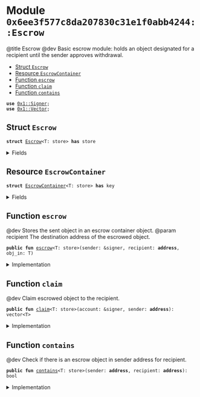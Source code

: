 
<a name="0x6ee3f577c8da207830c31e1f0abb4244_Escrow"></a>

# Module `0x6ee3f577c8da207830c31e1f0abb4244::Escrow`

@title Escrow
@dev Basic escrow module: holds an object designated for a recipient until the sender approves withdrawal.


-  [Struct `Escrow`](#0x6ee3f577c8da207830c31e1f0abb4244_Escrow_Escrow)
-  [Resource `EscrowContainer`](#0x6ee3f577c8da207830c31e1f0abb4244_Escrow_EscrowContainer)
-  [Function `escrow`](#0x6ee3f577c8da207830c31e1f0abb4244_Escrow_escrow)
-  [Function `claim`](#0x6ee3f577c8da207830c31e1f0abb4244_Escrow_claim)
-  [Function `contains`](#0x6ee3f577c8da207830c31e1f0abb4244_Escrow_contains)


<pre><code><b>use</b> <a href="../../../build/StarcoinFramework/docs/Signer.md#0x1_Signer">0x1::Signer</a>;
<b>use</b> <a href="../../../build/StarcoinFramework/docs/Vector.md#0x1_Vector">0x1::Vector</a>;
</code></pre>



<a name="0x6ee3f577c8da207830c31e1f0abb4244_Escrow_Escrow"></a>

## Struct `Escrow`



<pre><code><b>struct</b> <a href="Escrow.md#0x6ee3f577c8da207830c31e1f0abb4244_Escrow">Escrow</a>&lt;T: store&gt; <b>has</b> store
</code></pre>



<details>
<summary>Fields</summary>


<dl>
<dt>
<code>recipient: <b>address</b></code>
</dt>
<dd>

</dd>
<dt>
<code>obj: T</code>
</dt>
<dd>

</dd>
</dl>


</details>

<a name="0x6ee3f577c8da207830c31e1f0abb4244_Escrow_EscrowContainer"></a>

## Resource `EscrowContainer`



<pre><code><b>struct</b> <a href="Escrow.md#0x6ee3f577c8da207830c31e1f0abb4244_Escrow_EscrowContainer">EscrowContainer</a>&lt;T: store&gt; <b>has</b> key
</code></pre>



<details>
<summary>Fields</summary>


<dl>
<dt>
<code>escrows: vector&lt;<a href="Escrow.md#0x6ee3f577c8da207830c31e1f0abb4244_Escrow_Escrow">Escrow::Escrow</a>&lt;T&gt;&gt;</code>
</dt>
<dd>

</dd>
</dl>


</details>

<a name="0x6ee3f577c8da207830c31e1f0abb4244_Escrow_escrow"></a>

## Function `escrow`

@dev Stores the sent object in an escrow container object.
@param recipient The destination address of the escrowed object.


<pre><code><b>public</b> <b>fun</b> <a href="Escrow.md#0x6ee3f577c8da207830c31e1f0abb4244_Escrow_escrow">escrow</a>&lt;T: store&gt;(sender: &signer, recipient: <b>address</b>, obj_in: T)
</code></pre>



<details>
<summary>Implementation</summary>


<pre><code><b>public</b> <b>fun</b> <a href="Escrow.md#0x6ee3f577c8da207830c31e1f0abb4244_Escrow_escrow">escrow</a>&lt;T: store&gt;(sender: &signer, recipient: <b>address</b>, obj_in: T) <b>acquires</b> <a href="Escrow.md#0x6ee3f577c8da207830c31e1f0abb4244_Escrow_EscrowContainer">EscrowContainer</a> {
    <b>let</b> sender_addr = <a href="../../../build/StarcoinFramework/docs/Signer.md#0x1_Signer_address_of">Signer::address_of</a>(sender);

    <b>let</b> escrow = <a href="Escrow.md#0x6ee3f577c8da207830c31e1f0abb4244_Escrow">Escrow</a>&lt;T&gt; {
        recipient,
        obj: obj_in
    };

    <b>if</b> (!<b>exists</b>&lt;<a href="Escrow.md#0x6ee3f577c8da207830c31e1f0abb4244_Escrow_EscrowContainer">EscrowContainer</a>&lt;T&gt;&gt;(sender_addr)){
        <b>let</b> escrow_container = <a href="Escrow.md#0x6ee3f577c8da207830c31e1f0abb4244_Escrow_EscrowContainer">EscrowContainer</a>&lt;T&gt; { escrows: <a href="../../../build/StarcoinFramework/docs/Vector.md#0x1_Vector_empty">Vector::empty</a>&lt;<a href="Escrow.md#0x6ee3f577c8da207830c31e1f0abb4244_Escrow">Escrow</a>&lt;T&gt;&gt;() };
        <a href="../../../build/StarcoinFramework/docs/Vector.md#0x1_Vector_push_back">Vector::push_back</a>&lt;<a href="Escrow.md#0x6ee3f577c8da207830c31e1f0abb4244_Escrow">Escrow</a>&lt;T&gt;&gt;(&<b>mut</b> escrow_container.escrows, escrow);
        <b>move_to</b>&lt;<a href="Escrow.md#0x6ee3f577c8da207830c31e1f0abb4244_Escrow_EscrowContainer">EscrowContainer</a>&lt;T&gt;&gt;(sender, escrow_container);
    } <b>else</b> {
        <b>let</b> escrow_container = <b>borrow_global_mut</b>&lt;<a href="Escrow.md#0x6ee3f577c8da207830c31e1f0abb4244_Escrow_EscrowContainer">EscrowContainer</a>&lt;T&gt;&gt;(sender_addr);
        <a href="../../../build/StarcoinFramework/docs/Vector.md#0x1_Vector_push_back">Vector::push_back</a>&lt;<a href="Escrow.md#0x6ee3f577c8da207830c31e1f0abb4244_Escrow">Escrow</a>&lt;T&gt;&gt;(&<b>mut</b> escrow_container.escrows, escrow);
    }
}
</code></pre>



</details>

<a name="0x6ee3f577c8da207830c31e1f0abb4244_Escrow_claim"></a>

## Function `claim`

@dev Claim escrowed object to the recipient.


<pre><code><b>public</b> <b>fun</b> <a href="Escrow.md#0x6ee3f577c8da207830c31e1f0abb4244_Escrow_claim">claim</a>&lt;T: store&gt;(account: &signer, sender: <b>address</b>): vector&lt;T&gt;
</code></pre>



<details>
<summary>Implementation</summary>


<pre><code><b>public</b> <b>fun</b> <a href="Escrow.md#0x6ee3f577c8da207830c31e1f0abb4244_Escrow_claim">claim</a>&lt;T: store&gt;(account: &signer, sender: <b>address</b>): vector&lt;T&gt; <b>acquires</b> <a href="Escrow.md#0x6ee3f577c8da207830c31e1f0abb4244_Escrow_EscrowContainer">EscrowContainer</a> {
    <b>let</b> account_addr = <a href="../../../build/StarcoinFramework/docs/Signer.md#0x1_Signer_address_of">Signer::address_of</a>(account);

    <b>let</b> escrows = <a href="../../../build/StarcoinFramework/docs/Vector.md#0x1_Vector_empty">Vector::empty</a>&lt;T&gt;();

    <b>let</b> escrow_container = <b>borrow_global_mut</b>&lt;<a href="Escrow.md#0x6ee3f577c8da207830c31e1f0abb4244_Escrow_EscrowContainer">EscrowContainer</a>&lt;T&gt;&gt;(sender);
    <b>if</b> (!<a href="../../../build/StarcoinFramework/docs/Vector.md#0x1_Vector_is_empty">Vector::is_empty</a>&lt;<a href="Escrow.md#0x6ee3f577c8da207830c31e1f0abb4244_Escrow">Escrow</a>&lt;T&gt;&gt;(&escrow_container.escrows)) {
        <b>let</b> escrow_len = <a href="../../../build/StarcoinFramework/docs/Vector.md#0x1_Vector_length">Vector::length</a>&lt;<a href="Escrow.md#0x6ee3f577c8da207830c31e1f0abb4244_Escrow">Escrow</a>&lt;T&gt;&gt;(&escrow_container.escrows);
        <b>let</b> i = 0;
        <b>while</b> (i &lt; escrow_len) {
            <b>let</b> escrow = <a href="../../../build/StarcoinFramework/docs/Vector.md#0x1_Vector_borrow">Vector::borrow</a>(&escrow_container.escrows, i);
            <b>if</b> (escrow.recipient == account_addr) {
                <b>let</b> <a href="Escrow.md#0x6ee3f577c8da207830c31e1f0abb4244_Escrow">Escrow</a> { obj: t, recipient: _ } = <a href="../../../build/StarcoinFramework/docs/Vector.md#0x1_Vector_remove">Vector::remove</a>&lt;<a href="Escrow.md#0x6ee3f577c8da207830c31e1f0abb4244_Escrow">Escrow</a>&lt;T&gt;&gt;(&<b>mut</b> escrow_container.escrows, i);
                <a href="../../../build/StarcoinFramework/docs/Vector.md#0x1_Vector_push_back">Vector::push_back</a>&lt;T&gt;(&<b>mut</b> escrows, t);
                escrow_len = escrow_len - 1;
            } <b>else</b> {
                i = i + 1;
            }
        }
    };
    escrows
}
</code></pre>



</details>

<a name="0x6ee3f577c8da207830c31e1f0abb4244_Escrow_contains"></a>

## Function `contains`

@dev Check if there is an escrow object in sender address for recipient.


<pre><code><b>public</b> <b>fun</b> <a href="Escrow.md#0x6ee3f577c8da207830c31e1f0abb4244_Escrow_contains">contains</a>&lt;T: store&gt;(sender: <b>address</b>, recipient: <b>address</b>): bool
</code></pre>



<details>
<summary>Implementation</summary>


<pre><code><b>public</b> <b>fun</b> <a href="Escrow.md#0x6ee3f577c8da207830c31e1f0abb4244_Escrow_contains">contains</a>&lt;T: store&gt;(sender: <b>address</b>, recipient: <b>address</b>): bool <b>acquires</b> <a href="Escrow.md#0x6ee3f577c8da207830c31e1f0abb4244_Escrow_EscrowContainer">EscrowContainer</a> {
    <b>if</b> (!<b>exists</b>&lt;<a href="Escrow.md#0x6ee3f577c8da207830c31e1f0abb4244_Escrow_EscrowContainer">EscrowContainer</a>&lt;T&gt;&gt;(sender)) { <b>return</b> <b>false</b> };
    <b>let</b> escrow_container = <b>borrow_global_mut</b>&lt;<a href="Escrow.md#0x6ee3f577c8da207830c31e1f0abb4244_Escrow_EscrowContainer">EscrowContainer</a>&lt;T&gt;&gt;(sender);
    <b>if</b> (!<a href="../../../build/StarcoinFramework/docs/Vector.md#0x1_Vector_is_empty">Vector::is_empty</a>&lt;<a href="Escrow.md#0x6ee3f577c8da207830c31e1f0abb4244_Escrow">Escrow</a>&lt;T&gt;&gt;(&escrow_container.escrows)) {
        <b>let</b> escrow_len = <a href="../../../build/StarcoinFramework/docs/Vector.md#0x1_Vector_length">Vector::length</a>&lt;<a href="Escrow.md#0x6ee3f577c8da207830c31e1f0abb4244_Escrow">Escrow</a>&lt;T&gt;&gt;(&escrow_container.escrows);
        <b>let</b> i = 0;
        <b>while</b> (i &lt; escrow_len) {
            <b>let</b> escrow = <a href="../../../build/StarcoinFramework/docs/Vector.md#0x1_Vector_borrow">Vector::borrow</a>(&escrow_container.escrows, i);
            <b>if</b> (escrow.recipient == recipient) {
                <b>return</b> <b>true</b>
            } <b>else</b> {
                i = i + 1;
            }
        }
    };
    <b>false</b>
}
</code></pre>



</details>
